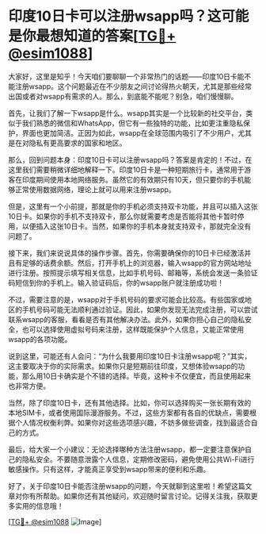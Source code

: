 # 印度10日卡可以注册wsapp吗？这可能是你最想知道的答案[[TG💪+ @esim1088](https://t.me/s/esim1088)]

大家好，这里是知乎！今天咱们要聊聊一个非常热门的话题——印度10日卡能不能注册wsapp。这个问题最近在不少朋友之间讨论得热火朝天，尤其是那些经常出国或者对wsapp有需求的人。那么，到底能不能呢？别急，咱们慢慢聊。

首先，让我们了解一下wsapp是什么。wsapp其实是一个比较新的社交平台，类似于我们熟悉的微信和WhatsApp，但它有一些独特的功能，比如更注重隐私保护，界面也更加简洁。正因为如此，wsapp在全球范围内吸引了不少用户，尤其是在对隐私有更高要求的国家和地区。

那么，回到问题本身：印度10日卡可以注册wsapp吗？答案是肯定的！不过，在这里我们需要稍微详细地解释一下。印度10日卡是一种短期旅行卡，通常用于游客在印度期间使用本地网络服务。虽然它的有效期只有10天，但只要你的手机能够正常使用数据网络，理论上就可以用来注册wsapp。

但是，这里有一个小前提，那就是你的手机必须支持双卡功能，并且可以插入这张10日卡。如果你的手机不支持双卡，那么你就需要考虑是否能将其他卡暂时停用，以便插入这张10日卡。当然，如果你的手机本身就支持双卡，那就完全没有问题了。

接下来，我们来说说具体的操作步骤。首先，你需要确保你的10日卡已经激活并且有足够的话费余额。然后，打开手机上的浏览器，输入wsapp的官方网站地址进行注册。按照提示填写相关信息，比如手机号码、邮箱等，系统会发送一条验证码短信到你的手机上。输入验证码后，你的wsapp账户就注册成功啦！

不过，需要注意的是，wsapp对于手机号码的要求可能会比较高。有些国家或地区的手机号码可能无法顺利通过验证。因此，如果你发现无法完成注册，可以尝试联系wsapp的客服，看看是否有其他解决办法。此外，如果你担心自己的隐私安全，也可以选择使用虚拟号码来注册，这样既能保护个人信息，又能正常使用wsapp的各项功能。

说到这里，可能还有人会问：“为什么我要用印度10日卡注册wsapp呢？”其实，这主要取决于你的实际需求。如果你只是短期前往印度，又想体验wsapp的功能，那么用10日卡确实是个不错的选择。毕竟，这种卡不仅便宜，而且使用起来也非常方便。

当然，除了印度10日卡，还有其他选择。比如，你可以选择购买一张长期有效的本地SIM卡，或者使用国际漫游服务。不过，这些方案都有各自的优缺点，需要根据个人情况权衡利弊。如果你对这些选项感兴趣，不妨多做些调查，找到最适合自己的方式。

最后，给大家一个小建议：无论选择哪种方法注册wsapp，都一定要注意保护自己的隐私安全。不要随意泄露个人信息，定期修改密码，避免使用公共Wi-Fi进行敏感操作。只有这样，才能真正享受到wsapp带来的便利和乐趣。

好了，关于印度10日卡能否注册wsapp的问题，今天就聊到这里啦！希望这篇文章对你有所帮助。如果你还有其他疑问，欢迎随时留言讨论。记得关注我，获取更多实用的信息哦！

[[TG💪+ @esim1088](https://t.me/s/esim1088) ![Image](https://i.postimg.cc/4NQfJmqS/Snipaste-2025-05-13-00-14-12.png)]